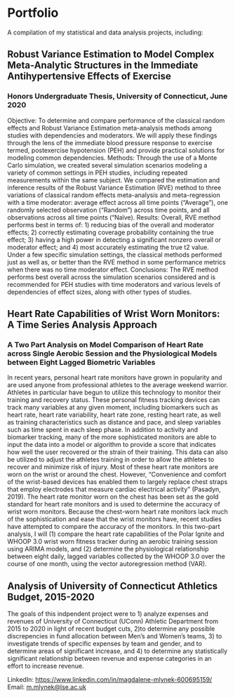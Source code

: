 # Portfolio
A compilation of my statistical and data analysis projects, including:

## Robust Variance Estimation to Model Complex Meta-Analytic Structures in the Immediate Antihypertensive Effects of Exercise
### Honors Undergraduate Thesis, University of Connecticut, June 2020

Objective: To determine and compare performance of the classical random effects and Robust Variance Estimation meta-analysis methods among studies with dependencies and moderators. We will apply these findings through the lens of the immediate blood pressure response to exercise termed, postexercise hypotension (PEH) and provide practical solutions for modeling common dependencies. Methods: Through the use of a Monte Carlo simulation, we created several simulation scenarios modeling a variety of common settings in PEH studies, including repeated measurements within the same subject. We compared the estimation and inference results of the Robust Variance Estimation (RVE) method to three variations of classical random effects meta-analysis and meta-regression with a time moderator: average effect across all time points (“Average”), one randomly selected observation (“Random”) across time points, and all observations across all time points (“Naïve). Results: Overall, RVE method performs best in terms of: 1) reducing bias of the overall and moderator effects; 2) correctly estimating coverage probability containing the true effect; 3) having a high power in detecting a significant nonzero overall or moderator effect; and 4) most accurately estimating the true t2 value. Under a few specific simulation settings, the classical methods performed just as well as, or better than the RVE method in some performance metrics when there was no time moderator effect. Conclusions: The RVE method performs best overall across the simulation scenarios considered and is recommended for PEH studies with time moderators and various levels of dependencies of effect sizes, along with other types of studies.

## Heart Rate Capabilities of Wrist Worn Monitors: A Time Series Analysis Approach
### A Two Part Analysis on Model Comparison of Heart Rate across Single Aerobic Session and the Physiological Models between Eight Lagged Biometric Variables

In recent years, personal heart rate monitors have grown in popularity and are used anyone from professional athletes to the average weekend warrior. Athletes in particular have begun to utilize this technology to monitor their training and recovery status. These personal fitness tracking devices can track many variables at any given moment, including biomarkers such as heart rate, heart rate variability, heart rate zone, resting heart rate, as well as training characteristics such as distance and pace, and sleep variables such as time spent in each sleep phase. In addition to activity and biomarker tracking, many of the more sophisticated monitors are able to input the data into a model or algorithm to provide a score that indicates how well the user recovered or the strain of their training. This data can also be utilized to adjust the athletes training in order to allow the athletes to recover and minimize risk of injury. Most of these heart rate monitors are worn on the wrist or around the chest. However, “Convenience and comfort of the wrist-based devices has enabled them to largely replace chest straps that employ electrodes that measure cardiac electrical activity” (Pasadyn, 2019). The heart rate monitor worn on the chest has been set as the gold standard for heart rate monitors and is used to determine the accuracy of wrist worn monitors. Because the chest-worn heart rate monitors lack much of the sophistication and ease that the wrist monitors have, recent studies have attempted to compare the accuracy of the monitors. In this two-part analysis, I will (1) compare the heart rate capabilities of the Polar Ignite and WHOOP 3.0 wrist worn fitness tracker during an aerobic training session using ARIMA models, and (2) determine the physiological relationship between eight daily, lagged variables collected by the WHOOP 3.0 over the course of one month, using the vector autoregression method (VAR).

## Analysis of University of Connecticut Athletics Budget, 2015-2020

The goals of this indpendent project were to 1) analyze expenses and revenues of University of Connecticut (UConn) Athletic Department from 2015 to 2020 in light of recent budget cuts, 2)to determine any possible discrepencies in fund allocation between Men’s and Women’s teams, 3) to investigate trends of specific expenses by team and gender, and to determine areas of significant increase, and 4) to determine any statistically significant relationship between revenue and expense categories in an effort to increase revenue.



LinkedIn: https://www.linkedin.com/in/magdalene-mlynek-600695159/
Email: m.mlynek@lse.ac.uk
